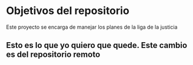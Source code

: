 # Objetivos del repositorio

Este proyecto se encarga de manejar los planes de la liga de la justicia


## Esto es lo que yo quiero que quede. Este cambio es del repositorio remoto

